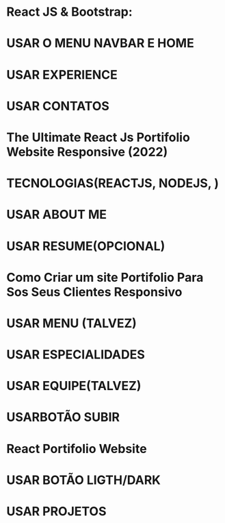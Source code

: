 # React JS & Bootstrap:
#    USAR O MENU NAVBAR E HOME
#   USAR EXPERIENCE
#    USAR CONTATOS

# The Ultimate React Js Portifolio Website Responsive (2022)
#    TECNOLOGIAS(REACTJS, NODEJS, )
#    USAR ABOUT ME
#    USAR RESUME(OPCIONAL)

# Como Criar um site Portifolio Para Sos Seus Clientes  Responsivo
#    USAR MENU (TALVEZ)
#    USAR ESPECIALIDADES
#    USAR EQUIPE(TALVEZ)
#    USARBOTÃO SUBIR

# React Portifolio Website
#    USAR BOTÃO LIGTH/DARK
#   USAR PROJETOS